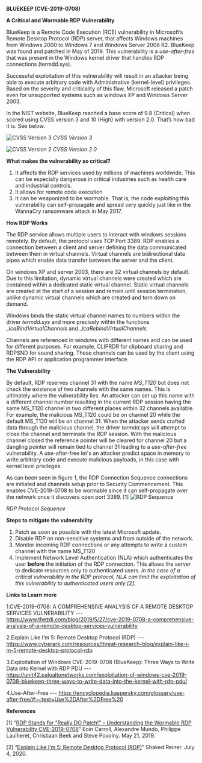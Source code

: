 ﻿
**BLUEKEEP (CVE-2019-0708)**

**A Critical and Wormable RDP Vulnerability**

BlueKeep is a Remote Code Execution (RCE) vulnerability in Microsoft’s Remote Desktop Protocol (RDP) server, that affects Windows machines from Windows 2000 to Windows 7 and Windows Server 2008 R2. BlueKeep was found and patched in May of 2019. This vulnerability is a _use-after-free_ that was present in the Windows kernel driver that handles RDP connections (termdd.sys).

Successful exploitation of this vulnerability will result in an attacker being able to execute arbitrary code with Administrative (kernel-level) privileges. Based on the severity and criticality of this flaw, Microsoft released a patch even for unsupported systems such as windows XP and Windows Server 2003.

In the NIST website, BlueKeep reached a base score of 9.8 (Critical) when scored using CVSS version 3 and 10 (High) with version 2.0. That’s how bad it is. See below.

![CVSS Version 3](https://raw.githubusercontent.com/CincChou/Hacking-Presentation-02/main/CVSS3.png)
_CVSS Version 3_

![CVSS Version 2](https://raw.githubusercontent.com/CincChou/Hacking-Presentation-02/main/CVSS2.png)
_CVSS Version 2.0_

**What makes the vulnerability so critical?**

 1. It affects the RDP services used by millions of machines worldwide. This can be especially dangerous in critical industries such as health care and industrial controls.
 2. It allows for remote code execution
 3. It can be weaponized to be wormable. That is, the code exploiting this vulnerability can self-propagate and spread very quickly just like in the WannaCry ransomware attack in May 2017.

**How RDP Works**

The RDP service allows multiple users to interact with windows sessions remotely. By default, the protocol uses TCP Port 3389. RDP enables a connection between a client and server defining the data communicated between them in virtual channels. Virtual channels are bidirectional data pipes which enable data transfer between the server and the client.

On windows XP and server 2003, there are 32 virtual channels by default. Due to this limitation, dynamic virtual channels were created which are contained within a dedicated static virtual channel. Static virtual channels are created at the start of a session and remain until session termination, unlike dynamic virtual channels which are created and torn down on demand.

Windows binds the static virtual channel names to numbers within the driver _termdd.sys_ and more precisely within the functions __IcaBindVirtualChannels_ and __IcaRebindVirtualChannels._

Channels are referenced in windows with different names and can be used for different purposes. For example, CLIPRDR for clipboard sharing and RDPSND for sound sharing. These channels can be used by the client using the RDP API or application programmer interface.

**The Vulnerability**

By default, RDP reserves channel 31 with the name _MS_T120_ but does not check the existence of two channels with the same names. This is ultimately where the vulnerability lies. An attacker can set up this name with a different channel number resulting in the current RDP session having the same MS_T120 channel in two different places within 32 channels available. For example, the malicious MS_T120 could be on channel 20 while the default MS_T120 will be on channel 31. When the attacker sends crafted data through the malicious channel, the driver _termdd.sys_ will attempt to close the channel and terminate the RDP session. With the malicious channel closed the reference pointer will be cleared for channel 20 but a dangling pointer will remain tied to channel 31 leading to a _use-after-free_ vulnerability. A use-after-free let's an attacker predict space in memory to write arbitrary code and execute malicious payloads, in this case with kernel level privileges.

As can been seen in figure 1, the RDP Connection Sequence connections are initiated and channels setup prior to Security Commencement. This enables CVE-2019-0708 to be wormable since it can self-propagate over the network once it discovers open port 3389. [1]
![RDP Sequence](https://raw.githubusercontent.com/CincChou/Hacking-Presentation-02/main/RDP_Sequence.png)

_RDP Protocol Sequence_

**Steps to mitigate the vulnerability**

 1. Patch as soon as possible with the latest Microsoft update.
 2. Disable RDP on non-sensitive systems and from outside of the network.
 3. Monitor incoming RDP connections or any attempts to write a custom channel with the name MS_T120
 4. Implement Network Level Authentication (NLA) which authenticates the user **before** the initiation of the RDP connection. This allows the server to dedicate resources only to authenticated users. _In the case of a critical vulnerability in the RDP protocol, NLA can limit the exploitation of this vulnerability to authenticated users only [2]._

**Links to Learn more**

1.CVE-2019-0708: A COMPREHENSIVE ANALYSIS OF A REMOTE DESKTOP SERVICES VULNERABILITY  --- https://www.thezdi.com/blog/2019/5/27/cve-2019-0708-a-comprehensive-analysis-of-a-remote-desktop-services-vulnerability

2.Explain Like I’m 5: Remote Desktop Protocol (RDP)   ---  https://www.cyberark.com/resources/threat-research-blog/explain-like-i-m-5-remote-desktop-protocol-rdp

3.Exploitation of Windows CVE-2019-0708 (BlueKeep): Three Ways to Write Data into Kernel with RDP PDU   --- https://unit42.paloaltonetworks.com/exploitation-of-windows-cve-2019-0708-bluekeep-three-ways-to-write-data-into-the-kernel-with-rdp-pdu/

4.Use-After-Free   ---  https://encyclopedia.kaspersky.com/glossary/use-after-free/#:~:text=Use%2DAfter%2DFree%20

**References**

[1] “[RDP Stands for “Really DO Patch!” – Understanding the Wormable RDP Vulnerability CVE-2019-0708](https://www.mcafee.com/blogs/other-blogs/mcafee-labs/rdp-stands-for-really-do-patch-understanding-the-wormable-rdp-vulnerability-cve-2019-0708/)” Eoin Carroll, Alexandre Mundo, Philippe Laulheret, Christiaan Beek and Steve Povolny. May 21, 2019.

[2] “[Explain Like I’m 5: Remote Desktop Protocol (RDP)](https://www.cyberark.com/resources/threat-research-blog/explain-like-i-m-5-remote-desktop-protocol-rdp)” Shaked Reiner. July 4, 2020.

